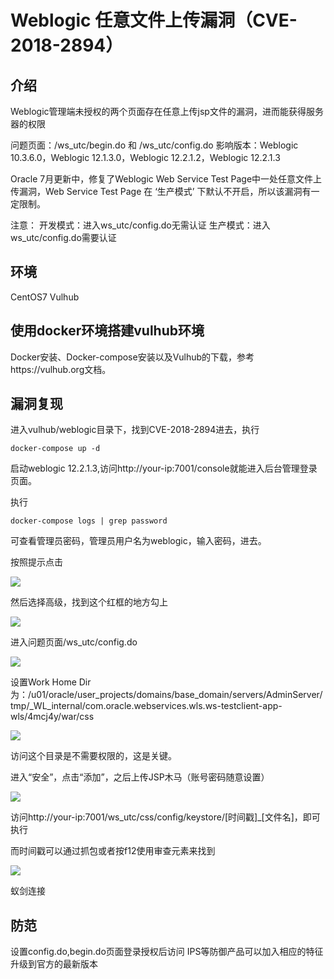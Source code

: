 # Weblogic 任意文件上传漏洞（CVE-2018-2894）

## 介绍
Weblogic管理端未授权的两个页面存在任意上传jsp文件的漏洞，进而能获得服务器的权限

问题页面：/ws_utc/begin.do 和 /ws_utc/config.do
影响版本：Weblogic 10.3.6.0，Weblogic 12.1.3.0，Weblogic 12.2.1.2，Weblogic 12.2.1.3

Oracle 7月更新中，修复了Weblogic Web Service Test Page中一处任意文件上传漏洞，Web Service Test Page 在 ‘生产模式’ 下默认不开启，所以该漏洞有一定限制。

注意：
开发模式：进入ws_utc/config.do无需认证
生产模式：进入ws_utc/config.do需要认证

## 环境
CentOS7
Vulhub

## 使用docker环境搭建vulhub环境
Docker安装、Docker-compose安装以及Vulhub的下载，参考https://vulhub.org文档。

## 漏洞复现
进入vulhub/weblogic目录下，找到CVE-2018-2894进去，执行
```
docker-compose up -d
```
启动weblogic 12.2.1.3,访问http://your-ip:7001/console就能进入后台管理登录页面。

执行
```
docker-compose logs | grep password
```
可查看管理员密码，管理员用户名为weblogic，输入密码，进去。

按照提示点击

![](https://github.com/saiyanlee/Record/blob/master/Sys/Weblogic/Weblogic%20%E4%BB%BB%E6%84%8F%E6%96%87%E4%BB%B6%E4%B8%8A%E4%BC%A0%E6%BC%8F%E6%B4%9E%EF%BC%88CVE-2018-2894%EF%BC%89/images/1.png)

然后选择高级，找到这个红框的地方勾上

![](https://github.com/saiyanlee/Record/blob/master/Sys/Weblogic/Weblogic%20%E4%BB%BB%E6%84%8F%E6%96%87%E4%BB%B6%E4%B8%8A%E4%BC%A0%E6%BC%8F%E6%B4%9E%EF%BC%88CVE-2018-2894%EF%BC%89/images/2.png)

进入问题页面/ws_utc/config.do

![](https://github.com/saiyanlee/Record/blob/master/Sys/Weblogic/Weblogic%20%E4%BB%BB%E6%84%8F%E6%96%87%E4%BB%B6%E4%B8%8A%E4%BC%A0%E6%BC%8F%E6%B4%9E%EF%BC%88CVE-2018-2894%EF%BC%89/images/3.png)

设置Work Home Dir为：/u01/oracle/user_projects/domains/base_domain/servers/AdminServer/tmp/_WL_internal/com.oracle.webservices.wls.ws-testclient-app-wls/4mcj4y/war/css

![](https://github.com/saiyanlee/Record/blob/master/Sys/Weblogic/Weblogic%20%E4%BB%BB%E6%84%8F%E6%96%87%E4%BB%B6%E4%B8%8A%E4%BC%A0%E6%BC%8F%E6%B4%9E%EF%BC%88CVE-2018-2894%EF%BC%89/images/4.png)

访问这个目录是不需要权限的，这是关键。

进入“安全”，点击“添加”，之后上传JSP木马（账号密码随意设置）

![](https://github.com/saiyanlee/Record/blob/master/Sys/Weblogic/Weblogic%20%E4%BB%BB%E6%84%8F%E6%96%87%E4%BB%B6%E4%B8%8A%E4%BC%A0%E6%BC%8F%E6%B4%9E%EF%BC%88CVE-2018-2894%EF%BC%89/images/5.png)

访问http://your-ip:7001/ws_utc/css/config/keystore/[时间戳]_[文件名]，即可执行

而时间戳可以通过抓包或者按f12使用审查元素来找到

![](https://github.com/saiyanlee/Record/blob/master/Sys/Weblogic/Weblogic%20%E4%BB%BB%E6%84%8F%E6%96%87%E4%BB%B6%E4%B8%8A%E4%BC%A0%E6%BC%8F%E6%B4%9E%EF%BC%88CVE-2018-2894%EF%BC%89/images/6.png)

蚁剑连接


## 防范
设置config.do,begin.do页面登录授权后访问
IPS等防御产品可以加入相应的特征
升级到官方的最新版本